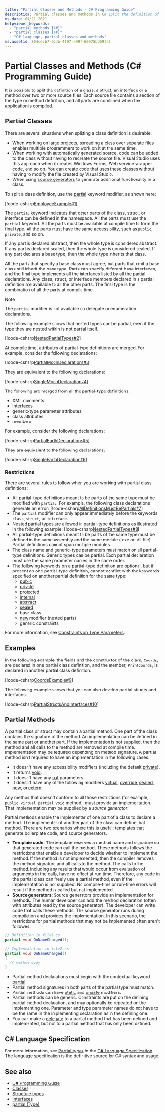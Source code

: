 ```yaml
---
title: "Partial Classes and Methods - C# Programming Guide"
description: Partial classes and methods in C# split the definition of a class, a struct, an interface, or a method over two or more source files.
ms.date: 06/21-2021
helpviewer_keywords:
  - "partial methods [C#]"
  - "partial classes [C#]"
  - "C# language, partial classes and methods"
ms.assetid: 804cecb7-62db-4f97-a99f-60975bd59fa1
---
```

# Partial Classes and Methods (C# Programming Guide)

It is possible to split the definition of a [class](../../language-reference/keywords/class.md), a [struct](../../language-reference/builtin-types/struct.md), an [interface](../../language-reference/keywords/interface.md) or a method over two or more source files. Each source file contains a section of the type or method definition, and all parts are combined when the application is compiled.

## Partial Classes

There are several situations when splitting a class definition is desirable:

- When working on large projects, spreading a class over separate files enables multiple programmers to work on it at the same time.
- When working with automatically generated source, code can be added to the class without having to recreate the source file. Visual Studio uses this approach when it creates Windows Forms, Web service wrapper code, and so on. You can create code that uses these classes without having to modify the file created by Visual Studio.
- When using [source generators](../../roslyn-sdk/source-generator-overview.md) to generate additional functionality in a class.

To split a class definition, use the [partial](../../language-reference/keywords/partial-type.md) keyword modifier, as shown here:

  [!code-csharp[EmployeeExample#1](snippets/partial-classes-and-methods/Program.cs#1)]

The `partial` keyword indicates that other parts of the class, struct, or interface can be defined in the namespace. All the parts must use the `partial` keyword. All the parts must be available at compile time to form the final type. All the parts must have the same accessibility, such as `public`, `private`, and so on.

If any part is declared abstract, then the whole type is considered abstract. If any part is declared sealed, then the whole type is considered sealed. If any part declares a base type, then the whole type inherits that class.

All the parts that specify a base class must agree, but parts that omit a base class still inherit the base type. Parts can specify different base interfaces, and the final type implements all the interfaces listed by all the partial declarations. Any class, struct, or interface members declared in a partial definition are available to all the other parts. The final type is the combination of all the parts at compile time.

> [!NOTE]
> The `partial` modifier is not available on delegate or enumeration declarations.

The following example shows that nested types can be partial, even if the type they are nested within is not partial itself.

[!code-csharp[NestedPartialTypes#2](snippets/partial-classes-and-methods/Program.cs#2)]

At compile time, attributes of partial-type definitions are merged. For example, consider the following declarations:

[!code-csharp[PartialMoonDeclarations#3](snippets/partial-classes-and-methods/Program.cs#3)]

They are equivalent to the following declarations:

[!code-csharp[SingleMoonDeclaration#4](snippets/partial-classes-and-methods/Program.cs#4)]

The following are merged from all the partial-type definitions:

- XML comments
- interfaces
- generic-type parameter attributes
- class attributes
- members

For example, consider the following declarations:

[!code-csharp[PartialEarthDeclarations#5](snippets/partial-classes-and-methods/Program.cs#5)]

They are equivalent to the following declarations:

[!code-csharp[SingleEarthDeclaration#6](snippets/partial-classes-and-methods/Program.cs#6)]

### Restrictions

There are several rules to follow when you are working with partial class definitions:

- All partial-type definitions meant to be parts of the same type must be modified with `partial`. For example, the following class declarations generate an error:
  [!code-csharp[AllDefinitionsMustBePartials#7](snippets/partial-classes-and-methods/Program.cs#7)]
- The `partial` modifier can only appear immediately before the keywords `class`, `struct`, or `interface`.
- Nested partial types are allowed in partial-type definitions as illustrated in the following example:
  [!code-csharp[NestedPartialTypes#8](snippets/partial-classes-and-methods/Program.cs#8)]
- All partial-type definitions meant to be parts of the same type must be defined in the same assembly and the same module (.exe or .dll file). Partial definitions cannot span multiple modules.
- The class name and generic-type parameters must match on all partial-type definitions. Generic types can be partial. Each partial declaration must use the same parameter names in the same order.
- The following keywords on a partial-type definition are optional, but if present on one partial-type definition, cannot conflict with the keywords specified on another partial definition for the same type:
  - [public](../../language-reference/keywords/public.md)
  - [private](../../language-reference/keywords/private.md)
  - [protected](../../language-reference/keywords/protected.md)
  - [internal](../../language-reference/keywords/internal.md)
  - [abstract](../../language-reference/keywords/abstract.md)
  - [sealed](../../language-reference/keywords/sealed.md)
  - base class
  - [new](../../language-reference/keywords/new-modifier.md) modifier (nested parts)
  - generic constraints

For more information, see [Constraints on Type Parameters](../generics/constraints-on-type-parameters.md).

## Examples

In the following example, the fields and the constructor of the class, `Coords`, are declared in one partial class definition, and the member, `PrintCoords`, is declared in another partial class definition.

[!code-csharp[CoordsExample#9](snippets/partial-classes-and-methods/Program.cs#9)]

The following example shows that you can also develop partial structs and interfaces.

[!code-csharp[PartialStructsAndInterfaces#10](snippets/partial-classes-and-methods/Program.cs#10)]

## Partial Methods

A partial class or struct may contain a partial method. One part of the class contains the signature of the method. An implementation can be defined in the same part or another part. If the implementation is not supplied, then the method and all calls to the method are removed at compile time. Implementation may be required depending on method signature. A partial method isn't required to have an implementation in the following cases:

- It doesn't have any accessibility modifiers (including the default [private](../../language-reference/keywords/private.md)).
- It returns [void](../../language-reference/builtin-types/void.md).
- It doesn't have any [out](../../language-reference/keywords/out-parameter-modifier.md) parameters.
- It doesn't have any of the following modifiers [virtual](../../language-reference/keywords/virtual.md), [override](../../language-reference/keywords/override.md), [sealed](../../language-reference/keywords/sealed.md), [new](../../language-reference/keywords/new-modifier.md), or [extern](../../language-reference/keywords/extern.md).

Any method that doesn't conform to all those restrictions (for example, `public virtual partial void` method), must provide an implementation. That implementation may be supplied by a *source generator*.

Partial methods enable the implementer of one part of a class to declare a method. The implementer of another part of the class can define that method. There are two scenarios where this is useful: templates that generate boilerplate code, and source generators.

- **Template code**: The template reserves a method name and signature so that generated code can call the method. These methods follows the restrictions that enable a developer to decide whether to implement the method. If the method is not implemented, then the compiler removes the method signature and all calls to the method. The calls to the method, including any results that would occur from evaluation of arguments in the calls, have no effect at run time. Therefore, any code in the partial class can freely use a partial method, even if the implementation is not supplied. No compile-time or run-time errors will result if the method is called but not implemented.
- **Source generators**: Source generators provide an implementation for methods. The human developer can add the method declaration (often with attributes read by the source generator). The developer can write code that calls these methods. The source generator runs during compilation and provides the implementation. In this scenario, the restrictions for partial methods that may not be implemented often aren't followed.

```csharp
// Definition in file1.cs
partial void OnNameChanged();

// Implementation in file2.cs
partial void OnNameChanged()
{
  // method body
}
```

- Partial method declarations must begin with the contextual keyword [partial](../../language-reference/keywords/partial-type.md).
- Partial method signatures in both parts of the partial type must match.
- Partial methods can have [static](../../language-reference/keywords/static.md) and [unsafe](../../language-reference/keywords/unsafe.md) modifiers.
- Partial methods can be generic. Constraints are put on the defining partial method declaration, and may optionally be repeated on the implementing one. Parameter and type parameter names do not have to be the same in the implementing declaration as in the defining one.
- You can make a [delegate](../../language-reference/builtin-types/reference-types.md) to a partial method that has been defined and implemented, but not to a partial method that has only been defined.

## C# Language Specification

For more information, see [Partial types](~/_csharplang/spec/classes.md#partial-types) in the [C# Language Specification](/dotnet/csharp/language-reference/language-specification/introduction). The language specification is the definitive source for C# syntax and usage.

## See also

- [C# Programming Guide](../index.md)
- [Classes](../../fundamentals/types/classes.md)
- [Structure types](../../language-reference/builtin-types/struct.md)
- [Interfaces](../../fundamentals/types/interfaces.md)
- [partial (Type)](../../language-reference/keywords/partial-type.md)
